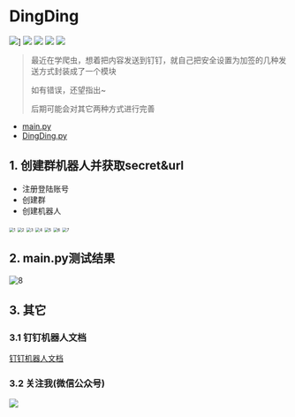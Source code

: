 # DingDing

<a href="#3.2 关注我(微信公众号)"><img src="https://img.shields.io/badge/微信公众号-OwnStudyNotes-{徽标颜色}.svg">]</a>   [<img src="https://img.shields.io/badge/CSDN-(jiangtao)-{徽标颜色}.svg">](https://me.csdn.net/weixin_46005735)    <img src="https://img.shields.io/badge/version-0.1.0-{徽标颜色}.svg">    <img src="https://img.shields.io/badge/version-0.1.0-{徽标颜色}.svg">    <img src="https://img.shields.io/badge/python_version-3.7-{徽标颜色}.svg">

> 最近在学爬虫，想着把内容发送到钉钉，就自己把安全设置为加签的几种发送方式封装成了一个模块
>
> 如有错误，还望指出~
>
> 后期可能会对其它两种方式进行完善

- [main.py](./main.py)
- [DingDing.py](./DingDing/DingDing.py)

## 1. 创建群机器人并获取secret&url

- 注册登陆账号
- 创建群
- 创建机器人

<img src="https://github.com/jt-jiangtao/DingDing/blob/master/DingDing_img/1.jpg" alt="1" style="zoom:50%;" />

<img src="https://github.com/jt-jiangtao/DingDing/blob/master/DingDing_img/2.jpg" alt="2" style="zoom:50%;" />

<img src="https://github.com/jt-jiangtao/DingDing/blob/master/DingDing_img/3.jpg" alt="3" style="zoom:50%;" />

<img src="https://github.com/jt-jiangtao/DingDing/blob/master/DingDing_img/4.jpg" alt="4" style="zoom:50%;" />

<img src="https://github.com/jt-jiangtao/DingDing/blob/master/DingDing_img/5.jpg" alt="5" style="zoom:50%;" />

<img src="https://github.com/jt-jiangtao/DingDing/blob/master/DingDing_img/6.jpg" alt="6" style="zoom:50%;" />

<img src="https://github.com/jt-jiangtao/DingDing/blob/master/DingDing_img/7.jpg" alt="7" style="zoom:50%;" />

## 2. main.py测试结果

![8](https://github.com/jt-jiangtao/DingDing/blob/master/DingDing_img/8.jpg)

## 3. 其它

### 3.1 钉钉机器人文档

[钉钉机器人文档](https://ding-doc.dingtalk.com/doc#/serverapi2/qf2nxq)

### 3.2 关注我(微信公众号)

<img src="https://github.com/jt-jiangtao/DingDing/blob/master/DingDing_img/qrcode_for_gh_da4542d619e8_258.jpg">

